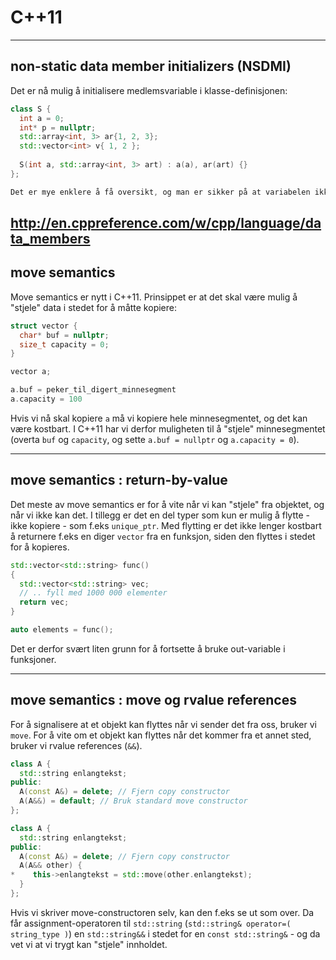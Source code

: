 # C++11
---

## non-static data member initializers (NSDMI)

Det er nå mulig å initialisere medlemsvariable i klasse-definisjonen:

```cpp
class S { 
  int a = 0;
  int* p = nullptr;
  std::array<int, 3> ar{1, 2, 3};
  std::vector<int> v{ 1, 2 };
  
  S(int a, std::array<int, 3> art) : a(a), ar(art) {}
};

Det er mye enklere å få oversikt, og man er sikker på at variabelen ikke er uinitialisert.
```

http://en.cppreference.com/w/cpp/language/data_members
---

## move semantics

Move semantics er nytt i C++11. Prinsippet er at det skal være mulig å "stjele" data i stedet for å måtte kopiere:

```cpp
struct vector {
  char* buf = nullptr;
  size_t capacity = 0;
}

vector a;

a.buf = peker_til_digert_minnesegment
a.capacity = 100
```

Hvis vi nå skal kopiere `a` må vi kopiere hele minnesegmentet, og det kan være kostbart. I C++11 har vi derfor muligheten til å "stjele" minnesegmentet (overta `buf` og `capacity`, og sette `a.buf = nullptr` og `a.capacity = 0`).

---

## move semantics : return-by-value

Det meste av move semantics er for å vite når vi kan "stjele" fra objektet, og når vi ikke kan det. I tillegg er det en del typer som kun er mulig å flytte - ikke kopiere - som f.eks `unique_ptr`. Med flytting er det ikke lenger kostbart å returnere f.eks en diger `vector` fra en funksjon, siden den flyttes i stedet for å kopieres.

```cpp
std::vector<std::string> func()
{
  std::vector<std::string> vec;
  // .. fyll med 1000 000 elementer
  return vec;
}

auto elements = func();
```

Det er derfor svært liten grunn for å fortsette å bruke out-variable i funksjoner.


---

## move semantics : move og rvalue references

For å signalisere at et objekt kan flyttes når vi sender det fra oss, bruker vi `move`. For å vite om et objekt kan flyttes når det kommer fra et annet sted, bruker vi rvalue references (`&&`). 

```cpp
class A {
  std::string enlangtekst;
public:
  A(const A&) = delete; // Fjern copy constructor
  A(A&&) = default; // Bruk standard move constructor
};
```

```cpp
class A {
  std::string enlangtekst;
public:
  A(const A&) = delete; // Fjern copy constructor
  A(A&& other) {
*    this->enlangtekst = std::move(other.enlangtekst);
  }
};
```
Hvis vi skriver move-constructoren selv, kan den f.eks se ut som over. Da får assignment-operatoren til `std::string` (`std::string& operator=( string_type )`) en `std::string&&` i stedet for en `const std::string&` - og da vet vi at vi trygt kan "stjele" innholdet.
